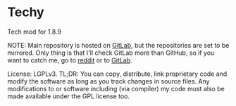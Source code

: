 # Techy
Tech mod for 1.8.9

NOTE: Main repository is hosted on [GitLab](https://gitlab.com/Tbsc/Techy), but the repositories are set to be mirrored. Only thing is that I'll check GitLab more than GitHub, so if you want to catch me, go to [reddit](https://reddit.com/u/Tbsc_) or to [GitLab](https://gitlab.com/Tbsc).

License: LGPLv3. TL;DR: You can copy, distribute, link proprietary code and modify the software as long as you track changes in source files. Any modifications to or software including (via compiler) my code must also be made available under the GPL license too.
